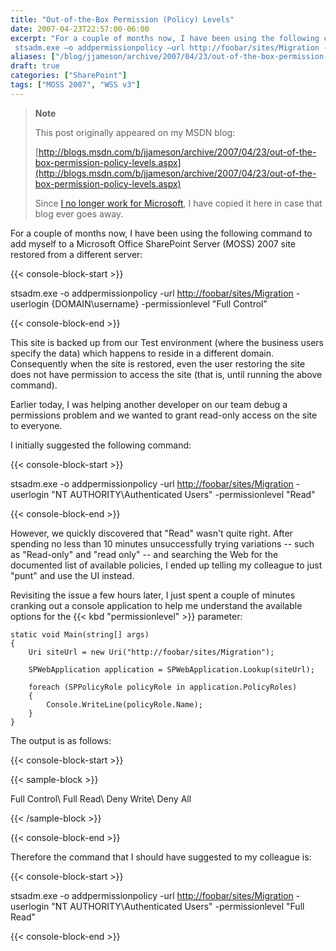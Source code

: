 ```yaml
---
title: "Out-of-the-Box Permission (Policy) Levels"
date: 2007-04-23T22:57:00-06:00
excerpt: "For a couple of months now, I have been using the following command to add myself to a Microsoft Office SharePoint Server (MOSS) 2007 site restored from a different server: 
 stsadm.exe –o addpermissionpolicy –url http://foobar/sites/Migration -userlogin..."
aliases: ["/blog/jjameson/archive/2007/04/23/out-of-the-box-permission-policy-levels.aspx"]
draft: true
categories: ["SharePoint"]
tags: ["MOSS 2007", "WSS v3"]
---
```


> **Note**
>
> This post originally appeared on my MSDN blog:
>
> [http://blogs.msdn.com/b/jjameson/archive/2007/04/23/out-of-the-box-permission-policy-levels.aspx](http://blogs.msdn.com/b/jjameson/archive/2007/04/23/out-of-the-box-permission-policy-levels.aspx)
>
> Since 		[I no longer work for Microsoft](/blog/jjameson/2011/09/02/last-day-with-microsoft), I have copied it here in case that blog  		ever goes away.

For a couple of months now, I have been using the following command to add myself  to a Microsoft Office SharePoint Server (MOSS) 2007 site restored from a different  server:

{{< console-block-start >}}

stsadm.exe -o addpermissionpolicy -url 	[http://foobar/sites/Migration](http://foobar/sites/Migration) -userlogin  	{DOMAIN\username} -permissionlevel "Full Control"

{{< console-block-end >}}

This site is backed up from our Test environment (where the business users specify  the data) which happens to reside in a different domain. Consequently when the site  is restored, even the user restoring the site does not have permission to access  the site (that is, until running the above command).

Earlier today, I was helping another developer on our team debug a permissions  problem and we wanted to grant read-only access on the site to everyone.

I initially suggested the following command:

{{< console-block-start >}}

stsadm.exe -o addpermissionpolicy -url 	[http://foobar/sites/Migration](http://foobar/sites/Migration) -userlogin  	"NT AUTHORITY\Authenticated Users" -permissionlevel "Read"

{{< console-block-end >}}

However, we quickly discovered that "Read" wasn't quite right. After spending  no less than 10 minutes unsuccessfully trying variations -- such as "Read-only"  and "read only" -- and searching the Web for the documented list of available policies,  I ended up telling my colleague to just "punt" and use the UI instead.

Revisiting the issue a few hours later, I just spent a couple of minutes cranking  out a console application to help me understand the available options for the {{< kbd "permissionlevel" >}} parameter:

```
static void Main(string[] args)
{
    Uri siteUrl = new Uri("http://foobar/sites/Migration");

    SPWebApplication application = SPWebApplication.Lookup(siteUrl);

    foreach (SPPolicyRole policyRole in application.PolicyRoles)
    {
        Console.WriteLine(policyRole.Name);
    }
}
```

The output is as follows:

{{< console-block-start >}}

{{< sample-block >}}

Full Control\ 	Full Read\ 	Deny Write\ 	Deny All

{{< /sample-block >}}

{{< console-block-end >}}

Therefore the command that I should have suggested to my colleague is:

{{< console-block-start >}}

stsadm.exe -o addpermissionpolicy -url 	[http://foobar/sites/Migration](http://foobar/sites/Migration) -userlogin  	"NT AUTHORITY\Authenticated Users" -permissionlevel "Full Read"

{{< console-block-end >}}

